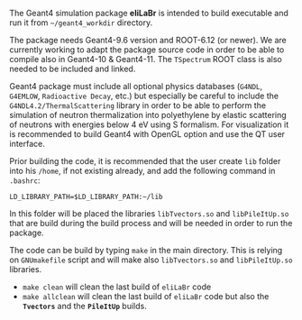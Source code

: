 The Geant4 simulation package **eliLaBr** is intended to build executable and run it from 
`~/geant4_workdir` directory.

The package needs Geant4-9.6 version and ROOT-6.12 (or newer).
We are currently working to adapt the package source code in order to be able
to compile also in Geant4-10 & Geant4-11. The `TSpectrum` ROOT class is also needed to be included and linked.

Geant4 package must include all optional physics databases (`G4NDL`, `G4EMLOW`, 
`Radioactive Decay`, etc.) but especially be careful to include the 
`G4NDL4.2/ThermalScattering` library in order to be able to perform the simulation
of neutron thermalization into polyethylene by elastic scattering of neutrons 
with energies below 4 eV using S formalism.
For visualization it is recommended to build Geant4 with OpenGL option and use 
the QT user interface.

Prior building the code, it is recommended that the user create `lib` folder
into his `/home`, if not existing already, and add the following command in 
`.bashrc`:
```
LD_LIBRARY_PATH=$LD_LIBRARY_PATH:~/lib
```
In this folder will be placed the libraries `libTvectors.so` and `libPileItUp.so`
that are build during the build process and will be needed in order to run the 
package.

The code can be build by typing `make` in the main directory.
This is relying on `GNUmakefile` script and will make also `libTvectors.so` and 
`libPileItUp.so` libraries.

- `make clean` will clean the last build of `eliLaBr` code
- `make allclean` will clean the last build of `eliLaBr` code but also the 
**`Tvectors`** and the **`PileItUp`** builds.
